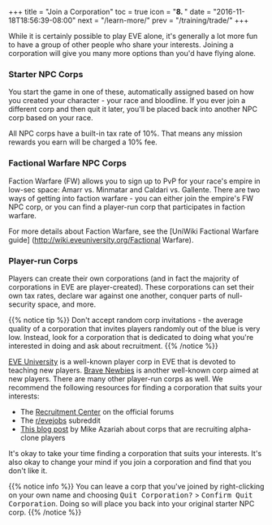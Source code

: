 +++
title = "Join a Corporation"
toc = true
icon = "<b>8. </b>"
date = "2016-11-18T18:56:39-08:00"
next = "/learn-more/"
prev = "/training/trade/"
+++

While it is certainly possible to play EVE alone, it's generally a lot more fun
to have a group of other people who share your interests. Joining a corporation
will give you many more options than you'd have flying alone.

### Starter NPC Corps

You start the game in one of these, automatically assigned based on how you created
your character - your race and bloodline. If you ever join a different corp and then
quit it later, you'll be placed back into another NPC corp based on your race.

All NPC corps have a built-in tax rate of 10%. That means any mission rewards you earn
will be charged a 10% fee.

### Factional Warfare NPC Corps

Faction Warfare (FW) allows you to sign up to PvP for your race's empire in low-sec
space: Amarr vs. Minmatar and Caldari vs. Gallente. There are two ways of getting into
faction warfare - you can either join the empire's FW NPC corp, or you can find a
player-run corp that participates in faction warfare.

For more details about Faction Warfare, see the [UniWiki Factional Warfare guide]
(http://wiki.eveuniversity.org/Factional Warfare).

### Player-run Corps

Players can create their own corporations (and in fact the majority of corporations
in EVE are player-created). These corporations can set their own tax rates, declare
war against one another, conquer parts of null-security space, and more.

{{% notice tip %}}
Don't accept random corp invitations - the average quality of a corporation that invites
players randomly out of the blue is very low. Instead, look for a corporation that
is dedicated to doing what you're interested in doing and ask about recruitment.
{{% /notice %}}

[EVE University](http://www.eveuniversity.org/) is a well-known player corp in
EVE that is devoted to teaching new players. [Brave Newbies](http://bravenewbies.org)
is another well-known corp aimed at new players. There are many other player-run corps
as well. We recommend the following resources for finding a corporation that suits
your interests:

 * The [Recruitment Center](https://forums.eveonline.com/default.aspx?g=topics&f=265)
   on the official forums
 * The [r/evejobs](https://www.reddit.com/r/evejobs/) subreddit 
 * [This blog post](https://mikeazariah.wordpress.com/2016/11/17/ooc-joining-the-gang/)
   by Mike Azariah about corps that are recruiting alpha-clone players

It's okay to take your time finding a corporation that suits your interests. It's also
okay to change your mind if you join a corporation and find that you don't like it.

{{% notice info %}}
You can leave a corp that you've joined by right-clicking on your own name and choosing
<kbd>Quit Corporation?</kbd> > <kbd>Confirm Quit Corporation</kbd>. Doing so will place
you back into your original starter NPC corp.
{{% /notice %}}

